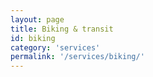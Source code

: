 ```yaml
---
layout: page
title: Biking & transit
id: biking
category: 'services'
permalink: '/services/biking/'
---
```

